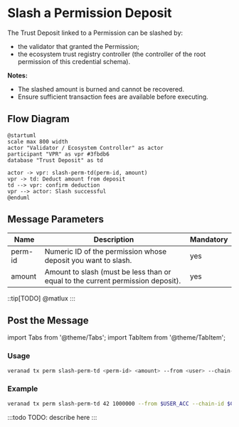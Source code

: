 # Slash a Permission Deposit

The Trust Deposit linked to a Permission can be slashed by:

- the validator that granted the Permission;
- the ecosystem trust registry controller (the controller of the root permission of this credential schema).

**Notes:**

- The slashed amount is burned and cannot be recovered.
- Ensure sufficient transaction fees are available before executing.

## Flow Diagram

```plantuml
@startuml
scale max 800 width
actor "Validator / Ecosystem Controller" as actor
participant "VPR" as vpr #3fbdb6
database "Trust Deposit" as td

actor -> vpr: slash-perm-td(perm-id, amount)
vpr -> td: Deduct amount from deposit
td --> vpr: confirm deduction
vpr --> actor: Slash successful
@enduml
```

## Message Parameters

|Name               |Description                            |Mandatory|
|-------------------|---------------------------------------|--------|
|perm-id| Numeric ID of the permission whose deposit you want to slash. | yes |
|amount| Amount to slash (must be less than or equal to the current permission deposit). | yes |

::tip[TODO]
@matlux
:::

## Post the Message

import Tabs from '@theme/Tabs';
import TabItem from '@theme/TabItem';

<Tabs>
  <TabItem value="cli" label="CLI" default>

### Usage

```bash
veranad tx perm slash-perm-td <perm-id> <amount> --from <user> --chain-id <chain-id> --keyring-backend test --fees <amount> --gas auto
```

### Example

```bash
veranad tx perm slash-perm-td 42 1000000 --from $USER_ACC --chain-id $CHAIN_ID --keyring-backend test --fees 600000uvna --node $NODE_RPC
```

  </TabItem>
  
  <TabItem value="frontend" label="Frontend">
    :::todo
    TODO: describe here
    :::
  </TabItem>
</Tabs>

